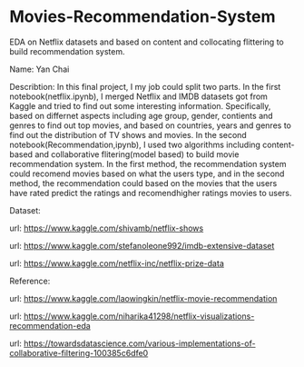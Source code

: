 # Movies-Recommendation-System
EDA on Netflix datasets and based on content and collocating flittering to build recommendation system.

Name: Yan Chai

Describtion:
In this final project, I my job could split two parts. In the first notebook(netflix.ipynb), I merged Netflix and IMDB datasets got from Kaggle and tried to
find out some interesting information. Specifically, based on differnet aspects including age group, gender, contients and genres to find out top movies, and 
based on countries, years and genres to find out the distribution of TV shows and movies. In the second notebook(Recommendation,ipynb), I used two algorithms 
including content-based and collaborative flitering(model based) to build movie recommendation system. In the first method, the recommendation system could recomend 
movies based on what the users type, and in the second method, the recommendation could based on the movies that the users have rated predict the ratings and recomendhigher ratings movies to users.

Dataset:

url: https://www.kaggle.com/shivamb/netflix-shows

url: https://www.kaggle.com/stefanoleone992/imdb-extensive-dataset

url: https://www.kaggle.com/netflix-inc/netflix-prize-data

Reference:

url: https://www.kaggle.com/laowingkin/netflix-movie-recommendation

url: https://www.kaggle.com/niharika41298/netflix-visualizations-recommendation-eda

url: https://towardsdatascience.com/various-implementations-of-collaborative-filtering-100385c6dfe0
